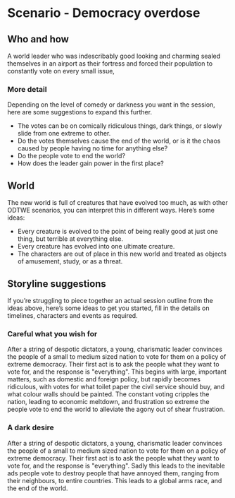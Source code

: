 # Scenario - Democracy overdose

## Who and how

A world leader who was indescribably good looking and charming sealed themselves in an airport as their fortress and forced their population to constantly vote on every small issue, 

### More detail

Depending on the level of comedy or darkness you want in the session, here are some suggestions to expand this further.

-   The votes can be on comically ridiculous things, dark things, or slowly slide from one extreme to other.
-   Do the votes themselves cause the end of the world, or is it the chaos caused by people having no time for anything else?
-   Do the people vote to end the world?
-   How does the leader gain power in the first place?

## World

The new world is full of creatures that have evolved too much, as with other ODTWE scenarios, you can interpret this in different ways. Here’s some ideas:

-   Every creature is evolved to the point of being really good at just one thing, but terrible at everything else.
-   Every creature has evolved into one ultimate creature.
-   The characters are out of place in this new world and treated as objects of amusement, study, or as a threat.

## Storyline suggestions

If you’re struggling to piece together an actual session outline from the ideas above, here’s some ideas to get you started, fill in the details on timelines, characters and events as required.

### Careful what you wish for

After a string of despotic dictators, a young, charismatic leader convinces the people of a small to medium sized nation to vote for them on a policy of extreme democracy. Their first act is to ask the people what they want to vote for, and the response is "everything". This begins with large, important matters, such as domestic and foreign policy, but rapidly becomes ridiculous, with votes for what toilet paper the civil service should buy, and what colour walls should be painted. The constant voting cripples the nation, leading to economic meltdown, and frustration so extreme the people vote to end the world to alleviate the agony out of shear frustration.

### A dark desire

After a string of despotic dictators, a young, charismatic leader convinces the people of a small to medium sized nation to vote for them on a policy of extreme democracy. Their first act is to ask the people what they want to vote for, and the response is "everything". Sadly this leads to the inevitable ads people vote to destroy people that have annoyed them, ranging from their neighbours, to entire countries. This leads to a global arms race, and the end of the world.
